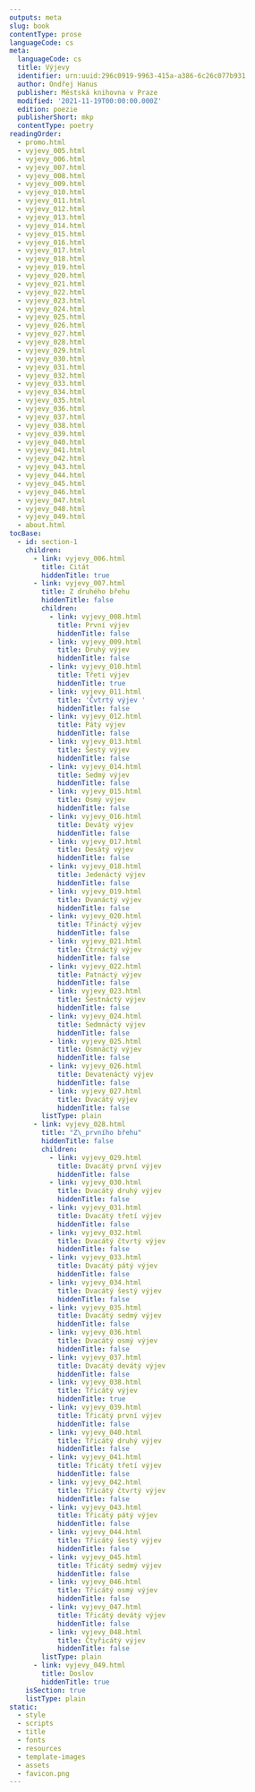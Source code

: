 ```yaml
---
outputs: meta
slug: book
contentType: prose
languageCode: cs
meta:
  languageCode: cs
  title: Výjevy
  identifier: urn:uuid:296c0919-9963-415a-a386-6c26c077b931
  author: Ondřej Hanus
  publisher: Městská knihovna v Praze
  modified: '2021-11-19T00:00:00.000Z'
  edition: poezie
  publisherShort: mkp
  contentType: poetry
readingOrder:
  - promo.html
  - vyjevy_005.html
  - vyjevy_006.html
  - vyjevy_007.html
  - vyjevy_008.html
  - vyjevy_009.html
  - vyjevy_010.html
  - vyjevy_011.html
  - vyjevy_012.html
  - vyjevy_013.html
  - vyjevy_014.html
  - vyjevy_015.html
  - vyjevy_016.html
  - vyjevy_017.html
  - vyjevy_018.html
  - vyjevy_019.html
  - vyjevy_020.html
  - vyjevy_021.html
  - vyjevy_022.html
  - vyjevy_023.html
  - vyjevy_024.html
  - vyjevy_025.html
  - vyjevy_026.html
  - vyjevy_027.html
  - vyjevy_028.html
  - vyjevy_029.html
  - vyjevy_030.html
  - vyjevy_031.html
  - vyjevy_032.html
  - vyjevy_033.html
  - vyjevy_034.html
  - vyjevy_035.html
  - vyjevy_036.html
  - vyjevy_037.html
  - vyjevy_038.html
  - vyjevy_039.html
  - vyjevy_040.html
  - vyjevy_041.html
  - vyjevy_042.html
  - vyjevy_043.html
  - vyjevy_044.html
  - vyjevy_045.html
  - vyjevy_046.html
  - vyjevy_047.html
  - vyjevy_048.html
  - vyjevy_049.html
  - about.html
tocBase:
  - id: section-1
    children:
      - link: vyjevy_006.html
        title: Citát
        hiddenTitle: true
      - link: vyjevy_007.html
        title: Z druhého břehu
        hiddenTitle: false
        children:
          - link: vyjevy_008.html
            title: První výjev
            hiddenTitle: false
          - link: vyjevy_009.html
            title: Druhý výjev
            hiddenTitle: false
          - link: vyjevy_010.html
            title: Třetí výjev
            hiddenTitle: true
          - link: vyjevy_011.html
            title: 'Čvtrtý výjev '
            hiddenTitle: false
          - link: vyjevy_012.html
            title: Pátý výjev
            hiddenTitle: false
          - link: vyjevy_013.html
            title: Šestý výjev
            hiddenTitle: false
          - link: vyjevy_014.html
            title: Sedmý výjev
            hiddenTitle: false
          - link: vyjevy_015.html
            title: Osmý výjev
            hiddenTitle: false
          - link: vyjevy_016.html
            title: Devátý výjev
            hiddenTitle: false
          - link: vyjevy_017.html
            title: Desátý výjev
            hiddenTitle: false
          - link: vyjevy_018.html
            title: Jedenáctý výjev
            hiddenTitle: false
          - link: vyjevy_019.html
            title: Dvanáctý výjev
            hiddenTitle: false
          - link: vyjevy_020.html
            title: Třináctý výjev
            hiddenTitle: false
          - link: vyjevy_021.html
            title: Čtrnáctý výjev
            hiddenTitle: false
          - link: vyjevy_022.html
            title: Patnáctý výjev
            hiddenTitle: false
          - link: vyjevy_023.html
            title: Šestnáctý výjev
            hiddenTitle: false
          - link: vyjevy_024.html
            title: Sedmnáctý výjev
            hiddenTitle: false
          - link: vyjevy_025.html
            title: Osmnáctý výjev
            hiddenTitle: false
          - link: vyjevy_026.html
            title: Devatenáctý výjev
            hiddenTitle: false
          - link: vyjevy_027.html
            title: Dvacátý výjev
            hiddenTitle: false
        listType: plain
      - link: vyjevy_028.html
        title: "Z\_prvního břehu"
        hiddenTitle: false
        children:
          - link: vyjevy_029.html
            title: Dvacátý první výjev
            hiddenTitle: false
          - link: vyjevy_030.html
            title: Dvacátý druhý výjev
            hiddenTitle: false
          - link: vyjevy_031.html
            title: Dvacátý třetí výjev
            hiddenTitle: false
          - link: vyjevy_032.html
            title: Dvacátý čtvrtý výjev
            hiddenTitle: false
          - link: vyjevy_033.html
            title: Dvacátý pátý výjev
            hiddenTitle: false
          - link: vyjevy_034.html
            title: Dvacátý šestý výjev
            hiddenTitle: false
          - link: vyjevy_035.html
            title: Dvacátý sedmý výjev
            hiddenTitle: false
          - link: vyjevy_036.html
            title: Dvacátý osmý výjev
            hiddenTitle: false
          - link: vyjevy_037.html
            title: Dvacátý devátý výjev
            hiddenTitle: false
          - link: vyjevy_038.html
            title: Třicátý výjev
            hiddenTitle: true
          - link: vyjevy_039.html
            title: Třicátý první výjev
            hiddenTitle: false
          - link: vyjevy_040.html
            title: Třicátý druhý výjev
            hiddenTitle: false
          - link: vyjevy_041.html
            title: Třicátý třetí výjev
            hiddenTitle: false
          - link: vyjevy_042.html
            title: Třicátý čtvrtý výjev
            hiddenTitle: false
          - link: vyjevy_043.html
            title: Třicátý pátý výjev
            hiddenTitle: false
          - link: vyjevy_044.html
            title: Třicátý šestý výjev
            hiddenTitle: false
          - link: vyjevy_045.html
            title: Třicátý sedmý výjev
            hiddenTitle: false
          - link: vyjevy_046.html
            title: Třicátý osmý výjev
            hiddenTitle: false
          - link: vyjevy_047.html
            title: Třicátý devátý výjev
            hiddenTitle: false
          - link: vyjevy_048.html
            title: Čtyřicátý výjev
            hiddenTitle: false
        listType: plain
      - link: vyjevy_049.html
        title: Doslov
        hiddenTitle: true
    isSection: true
    listType: plain
static:
  - style
  - scripts
  - title
  - fonts
  - resources
  - template-images
  - assets
  - favicon.png
---
```

